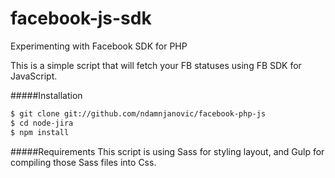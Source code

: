 facebook-js-sdk
================

Experimenting with Facebook SDK for PHP

This is a simple script that will fetch your FB statuses using FB SDK for JavaScript.

#####Installation

```sh
$ git clone git://github.com/ndamnjanovic/facebook-php-js
$ cd node-jira
$ npm install
```

#####Requirements
This script is using Sass for styling layout, and Gulp for compiling those Sass files into Css.